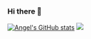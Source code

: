### Hi there 👋

[![Angel's GitHub stats](https://github-readme-stats.vercel.app/api?username=AngelShuWei&theme=calm&text_color=ffd1dc)](https://github.com/angelshuwei/github-readme-stats)
![](https://komarev.com/ghpvc/?username=AngelShuWei&color=ffd1dc)

<!--
**AngelShuWei/AngelShuWei** is a ✨ _special_ ✨ repository because its `README.md` (this file) appears on your GitHub profile.

Here are some ideas to get you started:

- 🔭 I’m currently working on ...
- 🌱 I’m currently learning ...
- 👯 I’m looking to collaborate on ...
- 🤔 I’m looking for help with ...
- 💬 Ask me about ...
- 📫 How to reach me: ...
- 😄 Pronouns: ...
- ⚡ Fun fact: ...
-->
